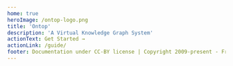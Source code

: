 ```yaml
---
home: true
heroImage: /ontop-logo.png
title: 'Ontop'
description: 'A Virtual Knowledge Graph System'
actionText: Get Started →
actionLink: /guide/
footer: Documentation under CC-BY license | Copyright 2009-present - Free University of Bozen-Bolzano
---
```




